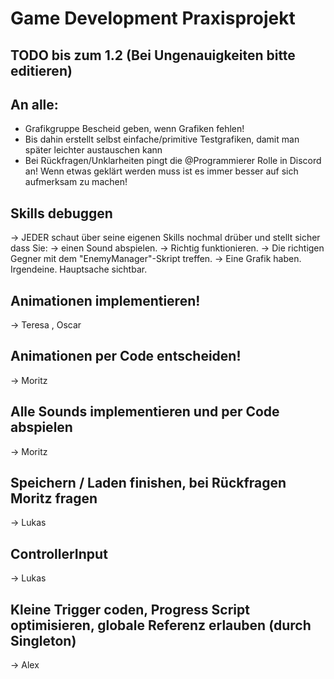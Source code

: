 # Game Development Praxisprojekt

## TODO bis zum 1.2 (Bei Ungenauigkeiten bitte editieren)
## An alle: 
- Grafikgruppe Bescheid geben, wenn Grafiken fehlen!
- Bis dahin erstellt selbst einfache/primitive Testgrafiken, damit man später leichter austauschen kann
- Bei Rückfragen/Unklarheiten pingt die @Programmierer Rolle in Discord an! Wenn etwas geklärt werden muss ist es immer besser auf sich aufmerksam zu machen!

## Skills debuggen
-> JEDER schaut über seine eigenen Skills nochmal drüber und stellt sicher dass Sie:
  -> einen Sound abspielen.
  -> Richtig funktionieren.
  -> Die richtigen Gegner mit dem "EnemyManager"-Skript treffen.
  -> Eine Grafik haben. Irgendeine. Hauptsache sichtbar.

## Animationen implementieren!			
-> Teresa , Oscar

## Animationen per Code entscheiden!
-> Moritz

## Alle Sounds implementieren und per Code abspielen
-> Moritz

## Speichern / Laden finishen, bei Rückfragen Moritz fragen
-> Lukas

## ControllerInput
-> Lukas

## Kleine Trigger coden, Progress Script optimisieren, globale Referenz erlauben (durch Singleton)
-> Alex
